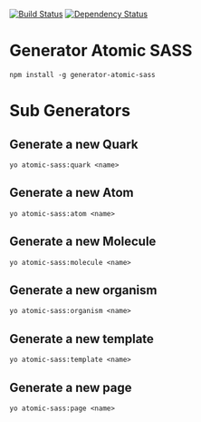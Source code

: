 [![Build Status](https://img.shields.io/travis/hikkyu/generator-atomic-sass/master.svg?style=flat)](https://travis-ci.org/hikkyu/generator-atomic-sass)
[![Dependency Status](https://img.shields.io/david/hikkyu/generator-atomic-sass.svg?style=flat)](https://david-dm.org/hikkyu/generator-atomic-sass)

# Generator Atomic SASS

    npm install -g generator-atomic-sass

# Sub Generators

## Generate a new Quark
    yo atomic-sass:quark <name>

## Generate a new Atom
    yo atomic-sass:atom <name>

## Generate a new Molecule
    yo atomic-sass:molecule <name>

## Generate a new organism
    yo atomic-sass:organism <name>

## Generate a new template
    yo atomic-sass:template <name>

## Generate a new page
    yo atomic-sass:page <name>
